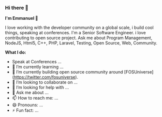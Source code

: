 ### Hi there 👋

**I'm Emmanuel 🤖**

I love working with the developer community on a global scale, i build cool things, speaking at conferences. I'm a Senior Software Engineer. i love contributing to open source project. Ask me about Program Management, NodeJS, Html5, C++, PHP, Laravel, Testing, Open Source, Web, Community.


 **What I do:**

- Speak at Conferences ...
- 🌱 I’m currently learning ...
- 🔭 I’m currently building open source community around  [FOSUniverse] (https://twitter.com/fosuniverse).
- 👯 I’m looking to collaborate on ...
- 🤔 I’m looking for help with ...
- 💬 Ask me about ...
- 📫 How to reach me: ...
- 😄 Pronouns: ...
- ⚡ Fun fact: ...

